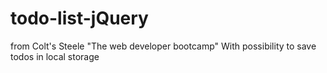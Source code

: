 # todo-list-jQuery
from Colt's Steele "The web developer bootcamp"
With possibility to save todos in local storage 
